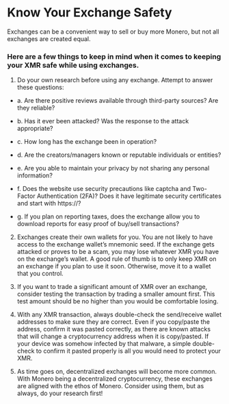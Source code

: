 # Know Your Exchange Safety

Exchanges can be a convenient way to sell or buy more Monero, but not all exchanges are created equal.

### Here are a few things to keep in mind when it comes to keeping your XMR safe while using exchanges.

1. Do your own research before using any exchange. Attempt to answer these questions:

- a. Are there positive reviews available through third-party sources? Are they reliable?

- b. Has it ever been attacked? Was the response to the attack appropriate?

- c. How long has the exchange been in operation?

- d. Are the creators/managers known or reputable individuals or entities?

- e. Are you able to maintain your privacy by not sharing any personal information?

- f. Does the website use security precautions like captcha and Two-Factor Authentication (2FA)? Does it have legitimate security certificates and start with https://?

- g. If you plan on reporting taxes, does the exchange allow you to download reports for easy proof of buy/sell transactions?

2. Exchanges create their own wallets for you. You are not likely to have access to the exchange wallet’s mnemonic seed. If the exchange gets attacked or proves to be a scam, you may lose whatever XMR you have on the exchange’s wallet. A good rule of thumb is to only keep XMR on an exchange if you plan to use it soon. Otherwise, move it to a wallet that you control.

3. If you want to trade a significant amount of XMR over an exchange, consider testing the transaction by trading a smaller amount first. This test amount should be no higher than you would be comfortable losing.

4. With any XMR transaction, always double-check the send/receive wallet addresses to make sure they are correct. Even if you copy/paste the address, confirm it was pasted correctly, as there are known attacks that will change a cryptocurrency address when it is copy/pasted. If your device was somehow infected by that malware, a simple double-check to confirm it pasted properly is all you would need to protect your XMR.

5. As time goes on, decentralized exchanges will become more common. With Monero being a decentralized cryptocurrency, these exchanges are aligned with the ethos of Monero. Consider using them, but as always, do your research first!


